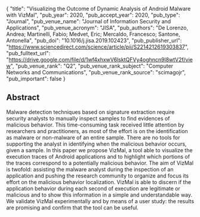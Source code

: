 {
  "title": "Visualizing the Outcome of Dynamic Analysis of Android Malware with VizMal",
  "pub_year": 2020,
  "pub_accept_year": 2020,
  "pub_type": "Journal",
  "pub_venue_name": "Journal of Information Security and Applications",
  "pub_venue_acronym": "JISA",
  "pub_authors": "De Lorenzo, Andrea; Martinelli, Fabio; Medvet, Eric; Mercaldo, Francesco; Santone, Antonella",
  "pub_doi": "10.1016/j.jisa.2019.102423",
  "pub_publisher_url": "https://www.sciencedirect.com/science/article/pii/S2214212619303837",
  "pub_fulltext_url": "https://drive.google.com/file/d/1wf4xhxwV6lsktQFVy4oghncn9l8wtV2f/view",
  "pub_venue_rank": "Q2",
  "pub_venue_rank_subject": "Computer Networks and Communications",
  "pub_venue_rank_source": "scimagojr",
  "pub_important": false
}

## Abstract
Malware detection techniques based on signature extraction require security analysts to manually inspect samples to find evidences of malicious behavior. This time-consuming task received little attention by researchers and practitioners, as most of the effort is on the identification as malware or non-malware of an entire sample. There are no tools for supporting the analyst in identifying when the malicious behavior occurs, given a sample. In this paper we propose VizMal, a tool able to visualize the execution traces of Android applications and to highlight which portions of the traces correspond to a potentially malicious behavior. The aim of VizMal is twofold: assisting the malware analyst during the inspection of an application and pushing the research community to organize and focus its effort on the malicious behavior localization. VizMal is able to discern if the application behavior during each second of execution are legitimate or malicious and to show this information in a simple and understandable way. We validate VizMal experimentally and by means of a user study: the results are promising and confirm that the tool can be useful.
